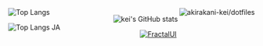 <img src="https://github-readme-stats-keis-projects-065421cf.vercel.app/api/top-langs/?username=akirakani-kei&theme=dark&hide=vim%20script&langs_count=6&layout=compact" alt="Top Langs" align="left" />

<a href="https://github.com/akirakani-kei/dotfiles">
  <img src="https://github-readme-stats-keis-projects-065421cf.vercel.app/api/pin/?username=akirakani-kei&repo=dotfiles&theme=dark" alt="akirakani-kei/dotfiles" align="right">
</a>

<img src="https://github-readme-stats-keis-projects-065421cf.vercel.app/api?username=akirakani-kei&theme=dark&show_icons=true" alt="kei's GitHub stats" align="right" /><br />
<img src="https://github-readme-stats-keis-projects-065421cf.vercel.app/api/top-langs/?username=akirakani-kei&theme=dark&hide=vim%20script&langs_count=6&layout=compact&locale=ja" alt="Top Langs JA" align="left" />

<p align="center">
  <a href="https://github.com/akirakani-kei/FractalUI">
    <img src="https://github.com/user-attachments/assets/c3fa489b-e653-45d0-9a8b-708f635d2119" alt="FractalUI"/>
  </a>
</p>

